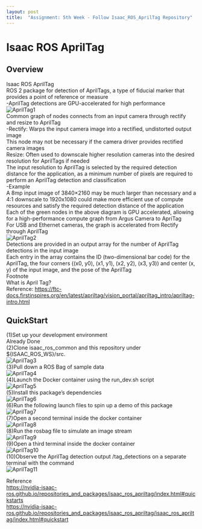 ```yaml
---
layout: post
title:  "Assignment: 5th Week - Follow Isaac_ROS_AprilTag Repository"
---
```

# Isaac ROS AprilTag
## Overview
Isaac ROS AprilTag <br/>
ROS 2 package for detection of AprilTags, a type of fiducial marker that provides a point of reference or measure <br/>
-AprilTag detections are GPU-accelerated for high performance <br/>
![AprilTag1](https://github.com/growingpenguin/growingpenguin.github.io/assets/110277903/d19a21c3-4a5b-4f44-95e6-67ff220f3033) <br/>
Common graph of nodes connects from an input camera through rectify and resize to AprilTag <br/>
-Rectify: Warps the input camera image into a rectified, undistorted output image <br/>
This node may not be necessary if the camera driver provides rectified camera images <br/>
Resize: Often used to downscale higher resolution cameras into the desired resolution for AprilTags if needed <br/>
The input resolution to AprilTag is selected by the required detection distance for the application, as a minimum number of pixels are required to perform an AprilTag detection and classification <br/>
-Example <br/>
A 8mp input image of 3840×2160 may be much larger than necessary and a 4:1 downscale to 1920x1080 could make more efficient use of compute resources and satisfy the required detection distance of the application <br/>
Each of the green nodes in the above diagram is GPU accelerated, allowing for a high-performance compute graph from Argus Camera to ApriTag <br/>
For USB and Ethernet cameras, the graph is accelerated from Rectify through AprilTag <br/>
![AprilTag2](https://github.com/growingpenguin/growingpenguin.github.io/assets/110277903/c862de18-3d3a-4afb-bf6a-0ac16b46871f) <br/>
Detections are provided in an output array for the number of AprilTag detections in the input image <br/>
Each entry in the array contains the ID (two-dimensional bar code) for the AprilTag, the four corners ((x0, y0), (x1, y1), (x2, y2), (x3, y3)) and center (x, y) of the input image, and the pose of the AprilTag <br/>
Footnote <br/>
What is April Tag? <br/>
Reference: https://ftc-docs.firstinspires.org/en/latest/apriltag/vision_portal/apriltag_intro/apriltag-intro.html <br/>

## QuickStart
(1)Set up your development environment <br/>
Already Done <br/>
(2)Clone isaac_ros_common and this repository under ${ISAAC_ROS_WS}/src. <br/>
![AprilTag3](https://github.com/growingpenguin/growingpenguin.github.io/assets/110277903/d8bc1f3a-660a-48fa-811b-6c0ce6044de0) <br/>
(3)Pull down a ROS Bag of sample data <br/>
![AprilTag4](https://github.com/growingpenguin/growingpenguin.github.io/assets/110277903/ea218fa9-fc65-4d2e-b136-a60108d9b447) <br/>
(4)Launch the Docker container using the run_dev.sh script <br/>
![AprilTag5](https://github.com/growingpenguin/growingpenguin.github.io/assets/110277903/dec6c58b-5ee0-4a91-8b54-1b358274c9d9) <br/>
(5)Install this package’s dependencies <br/>
![AprilTag6](https://github.com/growingpenguin/growingpenguin.github.io/assets/110277903/6ebdeb77-4e6f-4384-ac35-0d75e1ef50ee) <br/>
(6)Run the following launch files to spin up a demo of this package <br/>
![AprilTag7](https://github.com/growingpenguin/growingpenguin.github.io/assets/110277903/a500e497-f48a-4a9d-94ec-5c059d4d7222) <br/>
(7)Open a second terminal inside the docker container <br/>
![AprilTag8](https://github.com/growingpenguin/growingpenguin.github.io/assets/110277903/ac0d8cae-bd46-40f1-8d39-58f040afc7d5) <br/>
(8)Run the rosbag file to simulate an image stream <br/>
![AprilTag9](https://github.com/growingpenguin/growingpenguin.github.io/assets/110277903/60d8271a-ce00-46c6-b3a1-cfd7b238a85f) <br/>
(9)Open a third terminal inside the docker container <br/>
![AprilTag10](https://github.com/growingpenguin/growingpenguin.github.io/assets/110277903/bcd02d4a-ebef-4f3a-94c0-087abb467b94) <br/>
(10)Observe the AprilTag detection output /tag_detections on a separate terminal with the command <br/>
![AprilTag11](https://github.com/growingpenguin/growingpenguin.github.io/assets/110277903/b8432f4d-5487-4e3f-9928-bb21e30048b6) <br/>


Reference <br/>
https://nvidia-isaac-ros.github.io/repositories_and_packages/isaac_ros_apriltag/index.html#quickstarts <br/>
https://nvidia-isaac-ros.github.io/repositories_and_packages/isaac_ros_apriltag/isaac_ros_apriltag/index.html#quickstart <br/>


